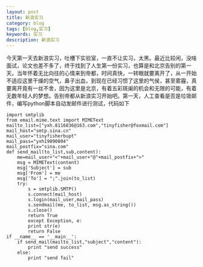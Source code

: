 ```yaml
---
layout: post
title: 新浪实习
category: blog
tags: [blog,实习]
keywords: 实习
description: 新浪实习
---
```

今天第一天去新浪实习，吐槽下实验室，一直不让实习，太黑。最近比较闲，没啥面试，论文也差不多了，终于找到了人生第一份实习，也算是和北京告别的第一天。当年怀着无比向往的心情来到帝都，时间真快，一转眼就要离开了，从一开始不适应这里干燥的空气，鼻子出血，到现在已经习惯了这里的气侯，甚至雾霾，真要离开竟有一丝不舍，因为这里是北京，有着五彩斑阑的机会和无限的可能，有着无数年轻人的梦想。告别帝都从新浪实习开始吧。第一天，人工查看是否是垃圾邮件，编写python脚本自动发邮件进行测试，代码如下  

    
	import smtplib
    from email.mime.text import MIMEText
    mailto_list=["yxh.8116836@163.com","tinyfisher@foxmail.com"] 
    mail_host="smtp.sina.cn"   
    mail_user="tinyfisherbupt" 
    mail_pass="yxh19890804"    
    mail_postfix="sina.com"    
    def send_mail(to_list,sub,content):    
        me=mail_user+"<"+mail_user+"@"+mail_postfix+">"
        msg = MIMEText(content)
        msg['Subject'] = sub
        msg['From'] = me
        msg['To'] = ";".join(to_list)
        try:
            s = smtplib.SMTP()
            s.connect(mail_host)
            s.login(mail_user,mail_pass) 
            s.sendmail(me, to_list, msg.as_string())
            s.close()
            return True
            except Exception, e:
            print str(e)
            return False
    if __name__ == '__main__':
        if send_mail(mailto_list,"subject","content"):
            print "send success"
        else:
            print "send fail"











   

                                   
